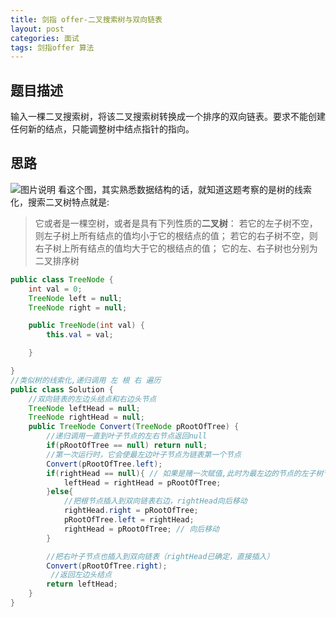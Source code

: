 ```yaml
---
title: 剑指 offer-二叉搜索树与双向链表
layout: post
categories: 面试
tags: 剑指offer 算法
---
```

## 题目描述

输入一棵二叉搜索树，将该二叉搜索树转换成一个排序的双向链表。要求不能创建任何新的结点，只能调整树中结点指针的指向。

## 思路



![图片说明](https://uploadfiles.nowcoder.com/files/20190301/469573_1551441487723_26548237_13584035961B18.jpg)
看这个图，其实熟悉数据结构的话，就知道这题考察的是树的线索化，搜索二叉树特点就是:

> 它或者是一棵空树，或者是具有下列性质的**二叉树**： 若它的左子树不空，则左子树上所有结点的值均小于它的根结点的值； 若它的右子树不空，则右子树上所有结点的值均大于它的根结点的值； 它的左、右子树也分别为二叉排序树



```java
public class TreeNode {
    int val = 0;
    TreeNode left = null;
    TreeNode right = null;

    public TreeNode(int val) {
        this.val = val;

    }

}
//类似树的线索化,递归调用 左 根 右 遍历
public class Solution {
	//双向链表的左边头结点和右边头节点
    TreeNode leftHead = null;
    TreeNode rightHead = null;
    public TreeNode Convert(TreeNode pRootOfTree) {
        //递归调用一直到叶子节点的左右节点返回null
        if(pRootOfTree == null) return null;
        //第一次运行时，它会使最左边叶子节点为链表第一个节点
        Convert(pRootOfTree.left);
        if(rightHead == null){ // 如果是赌一次赋值,此时为最左边的节点的左子树节点
        	leftHead = rightHead = pRootOfTree;
        }else{
        	//把根节点插入到双向链表右边，rightHead向后移动
        	rightHead.right = pRootOfTree;
        	pRootOfTree.left = rightHead;
        	rightHead = pRootOfTree; // 向后移动
        }

		//把右叶子节点也插入到双向链表（rightHead已确定，直接插入）
        Convert(pRootOfTree.right);
         //返回左边头结点
        return leftHead;
    }
}
```
